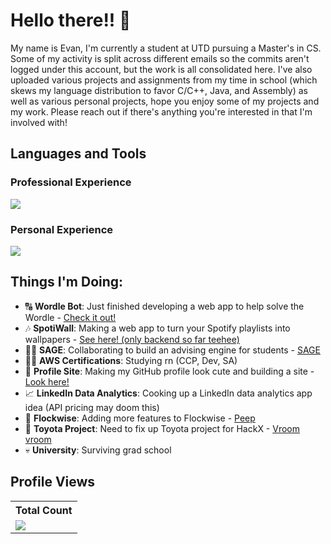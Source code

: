 # Hello there!! 👋
My name is Evan, I'm currently a student at UTD pursuing a Master's in CS. Some of my activity is split across different emails so the commits aren't logged under this account, but the work is all consolidated here. I've also uploaded various projects and assignments from my time in school (which skews my language distribution to favor C/C++, Java, and Assembly) as well as various personal projects, hope you enjoy some of my projects and my work. Please reach out if there's anything you're interested in that I'm involved with!

## Languages and Tools
### Professional Experience
<p align="left"> <a href="https://github.com/emw8105"><img src="https://skillicons.dev/icons?i=azure,github,aws,postman,cs,nodejs,js,css,html,"> </a> </p>

### Personal Experience
<p align="left"> <a href="https://github.com/emw8105"><img src="https://skillicons.dev/icons?i=firebase,mongodb,gcp,vercel,github,aws,postman,c,cpp,cs,java,py,nodejs,react,js,ts,css,html,flutter,dart,figma"> </a> </p>

## Things I'm Doing:
- 🔠 **Wordle Bot**: Just finished developing a web app to help solve the Wordle - [Check it out!](https://github.com/emw8105/wordle-solver)
- 🎶 **SpotiWall**: Making a web app to turn your Spotify playlists into wallpapers - [See here! (only backend so far teehee)](https://github.com/emw8105/SpotiWall)
- 🧙‍♂️ **SAGE**: Collaborating to build an advising engine for students - [SAGE](https://github.com/ANaq21/SAGE)
- 👨‍🎓 **AWS Certifications**: Studying rn (CCP, Dev, SA)
- 🎨 **Profile Site**: Making my GitHub profile look cute and building a site - [Look here!](https://github.com/emw8105/emw8105)
- 📈 **LinkedIn Data Analytics**: Cooking up a LinkedIn data analytics app idea (API pricing may doom this)
- 🐥 **Flockwise**: Adding more features to Flockwise - [Peep](https://github.com/devAgant/Flockwise)
- 🚗 **Toyota Project**: Need to fix up Toyota project for HackX - [Vroom vroom](https://github.com/ANaq21/hackx)
- 💀 **University**: Surviving grad school

<!---
## Find me at:
// linkedin icon, gmail icon, discord icon, maybe insta?
---->

<!---
## Top Respositorys
- ideally, top repos are FNF, Flockwise, and Visio Parser
  <p align="left">
     <a href="https://github.com/Thinkright20/Profile-Badges"><img width="278" src="https://denvercoder1-github-readme-stats.vercel.app/api/pin/?username=thinkright20&repo=Profile-Badges&theme=react&bg_color=1F222E&title_color=F8D866&hide_border=true&icon_color=F8D866&show_icons=false" alt="github-readme-streak-stats"></a>
    <a href="https://github.com/Thinkright20/IP-Finder"><img width="278" src="https://denvercoder1-github-readme-stats.vercel.app/api/pin/?username=Thinkright20&repo=IP-Finder&theme=react&bg_color=1F222E&title_color=F8D866&hide_border=true&icon_color=F8D866&show_icons=false" alt="github-readme-streak-stats"></a>
   <a href="https://github.com/ChatCool-Inc/chatcool"><img width="278" src="https://denvercoder1-github-readme-stats.vercel.app/api/pin/?username=ChatCool-Inc&repo=chatcool&theme=react&bg_color=1F222E&title_color=F8D866&hide_border=true&icon_color=F8D866&show_icons=false" alt="github-readme-streak-stats"></a>
  </p>
--->

<!---
## My Stats:
[![Top Langs](https://github-readme-stats.vercel.app/api/top-langs/?username=emw8105&layout=donut-vertical)](https://github.com/anuraghazra/github-readme-stats)
--->

<!---
![Anurag's GitHub stats](https://github-readme-stats.vercel.app/api?username=emw8105&show_icons=true&theme=aura_dark)
--->

## Profile Views

  <table>
    <tr>
      <!-- <th>Profile Views</th> -->
      <th>Total Count</th>
    </tr>
    <tr>
      <!-- <td>
        <div align="center">
          <a href="https://github.com/emw8105"><img src="https://github.com/emw8105.png" alt="@emw8105" width="52" /></a>
          <br />
          <a align="center" href="https://github.com/emw8105"><b>emw8105</b></a>
        </b>
      </td> -->
      <!-- Profile Views -->
      <td>
         <a href="https://github.com/emw8105"> <img src="https://komarev.com/ghpvc/?username=emw8105&style=for-the-badge&color=blue"> </a>
      </td>
    </tr>
  </table>

